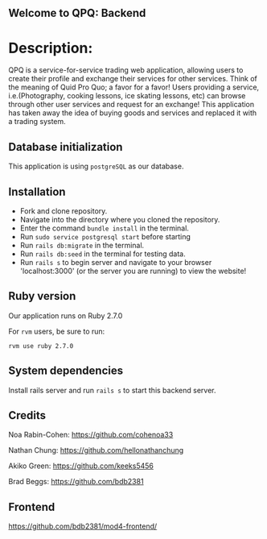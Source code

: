 ## Welcome to QPQ: Backend

# Description:
QPQ is a service-for-service trading web application, allowing users to create their profile and exchange their services for other services. Think of the meaning of Quid Pro Quo; a favor for a favor! Users providing a service, i.e.(Photography, cooking lessons, ice skating lessons, etc) can browse through other user services and request for an exchange! This application has taken away the idea of buying goods and services and replaced it with a trading system.

## Database initialization
This application is using `postgreSQL` as our database.

## Installation
- Fork and clone repository.
- Navigate into the directory where you cloned the repository.
- Enter the command `bundle install` in the terminal.
- Run `sudo service postgresql start` before starting
- Run `rails db:migrate` in the terminal.
- Run `rails db:seed` in the terminal for testing data.
- Run `rails s` to begin server and navigate to your browser 'localhost:3000' (or the server you are running) to view the website!


## Ruby version

Our application runs on Ruby 2.7.0

For `rvm` users, be sure to run:
```
rvm use ruby 2.7.0
```


## System dependencies
Install rails server and run `rails s` to start this backend server.


## Credits 

Noa Rabin-Cohen: https://github.com/cohenoa33

Nathan Chung: https://github.com/hellonathanchung

Akiko Green: https://github.com/keeks5456

Brad Beggs: https://github.com/bdb2381
 
 
 ## Frontend
 
https://github.com/bdb2381/mod4-frontend/
